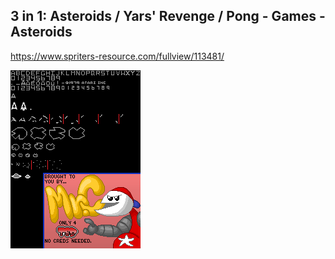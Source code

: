 ## 3 in 1: Asteroids / Yars' Revenge / Pong - Games - Asteroids

https://www.spriters-resource.com/fullview/113481/

![113481](113481.png)
